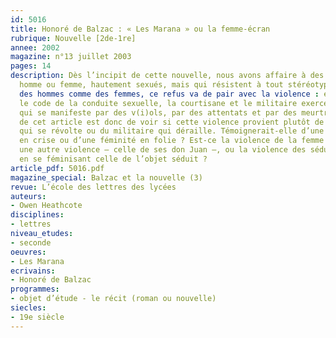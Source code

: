 ```yaml
---
id: 5016
title: Honoré de Balzac : « Les Marana » ou la femme-écran
rubrique: Nouvelle [2de-1re]
annee: 2002
magazine: n°13 juillet 2003
pages: 14
description: Dès l’incipit de cette nouvelle, nous avons affaire à des personnages,
  homme ou femme, hautement sexués, mais qui résistent à tout stéréotype. Du côté
  des hommes comme des femmes, ce refus va de pair avec la violence : en enfreignant
  le code de la conduite sexuelle, la courtisane et le militaire exercent une violence
  qui se manifeste par des v(i)ols, par des attentats et par des meurtres. Le but
  de cet article est donc de voir si cette violence provient plutôt de la courtisane
  qui se révolte ou du militaire qui déraille. Témoignerait-elle d’une masculinité
  en crise ou d’une féminité en folie ? Est-ce la violence de la femme qui cacherait
  une autre violence – celle de ses don Juan –, ou la violence des séducteurs imiterait-elle
  en se féminisant celle de l’objet séduit ?
article_pdf: 5016.pdf
magazine_special: Balzac et la nouvelle (3)
revue: L’école des lettres des lycées
auteurs:
- Owen Heathcote
disciplines:
- lettres
niveau_etudes:
- seconde
oeuvres:
- Les Marana
ecrivains:
- Honoré de Balzac
programmes:
- objet d’étude - le récit (roman ou nouvelle)
siecles:
- 19e siècle
---
```

